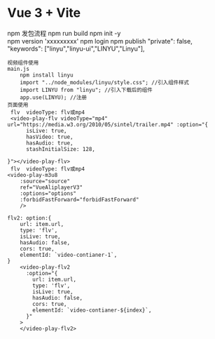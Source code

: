 # Vue 3 + Vite

npm 发包流程
npm run build
npm init -y  
npm version 'xxxxxxxxx'
npm login
npm publish
"private": false, 
"keywords": ["linyu","linyu-ui","LINYU","Linyu"],

```
视频组件使用
main.js
    npm install linyu
    import "../node_modules/linyu/style.css"; //引入组件样式
    import LINYU from "linyu"; //引入下载后的组件
    app.use(LINYU); //注册
页面使用
 flv  videoType: flv或mp4
 <video-play-flv videoType="mp4" url="https://media.w3.org/2010/05/sintel/trailer.mp4" :option="{
      isLive: true,
      hasVideo: true,
      hasAudio: true,
      stashInitialSize: 128,
     
}"></video-play-flv>
 flv  videoType: flv或mp4
<video-play-m3u8
    :source="source"
    ref="VueAliplayerV3"
    :options="options"
    :forbidFastForward="forbidFastForward"
    />

flv2: option:{
    url: item.url,
    type: 'flv',
    isLive: true,
    hasAudio: false,
    cors: true,
    elementId: `video-contianer-1`,
}
    <video-play-flv2
      :option="{
        url: item.url,
        type: 'flv',
        isLive: true,
        hasAudio: false,
        cors: true,
        elementId: `video-contianer-${index}`,
      }"
    >
    </video-play-flv2>












```



